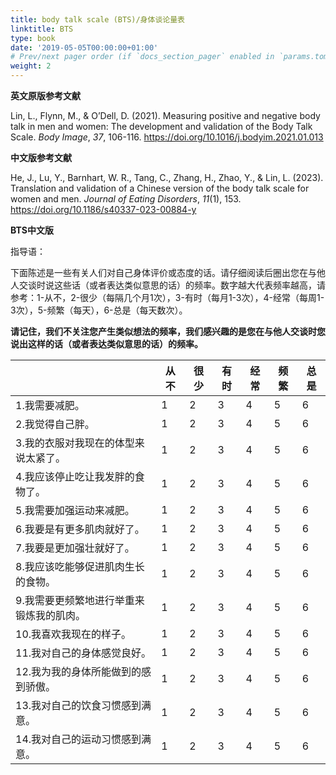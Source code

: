 ```yaml
---
title: body talk scale (BTS)/身体谈论量表
linktitle: BTS
type: book
date: '2019-05-05T00:00:00+01:00'
# Prev/next pager order (if `docs_section_pager` enabled in `params.toml`)
weight: 2
---
```


**英文原版参考文献**

Lin, L., Flynn, M., & O’Dell, D. (2021). Measuring positive and negative body talk in men and women: The development and validation of the Body Talk Scale. *Body Image*, *37*, 106-116. https://doi.org/10.1016/j.bodyim.2021.01.013

**中文版参考文献**

He, J., Lu, Y., Barnhart, W. R., Tang, C., Zhang, H., Zhao, Y., & Lin, L. (2023). Translation and validation of a Chinese version of the body talk scale for women and men. *Journal of Eating Disorders*, *11*(1), 153. https://doi.org/10.1186/s40337-023-00884-y

**BTS中文版**

指导语：

下面陈述是一些有关人们对自己身体评价或态度的话。请仔细阅读后圈出您在与他人交谈时说这些话（或者表达类似意思的话）的频率。数字越大代表频率越高，请参考：1-从不，2-很少（每隔几个月1次），3-有时（每月1-3次），4-经常（每周1-3次），5-频繁（每天），6-总是（每天数次）。

**请记住，我们不关注您产生类似想法的频率，我们感兴趣的是您在与他人交谈时您说出这样的话（或者表达类似意思的话）的频率。**

|                                          | 从  不 | 很  少 | 有  时 | 经  常 | 频  繁 | 总  是 |
| ---------------------------------------- | ------ | ------ | ------ | ------ | ------ | ------ |
| 1.我需要减肥。                           | 1      | 2      | 3      | 4      | 5      | 6      |
| 2.我觉得自己胖。                         | 1      | 2      | 3      | 4      | 5      | 6      |
| 3.我的衣服对我现在的体型来说太紧了。     | 1      | 2      | 3      | 4      | 5      | 6      |
| 4.我应该停止吃让我发胖的食物了。         | 1      | 2      | 3      | 4      | 5      | 6      |
| 5.我需要加强运动来减肥。                 | 1      | 2      | 3      | 4      | 5      | 6      |
| 6.我要是有更多肌肉就好了。               | 1      | 2      | 3      | 4      | 5      | 6      |
| 7.我要是更加强壮就好了。                 | 1      | 2      | 3      | 4      | 5      | 6      |
| 8.我应该吃能够促进肌肉生长的食物。       | 1      | 2      | 3      | 4      | 5      | 6      |
| 9.我需要更频繁地进行举重来锻炼我的肌肉。 | 1      | 2      | 3      | 4      | 5      | 6      |
| 10.我喜欢我现在的样子。                  | 1      | 2      | 3      | 4      | 5      | 6      |
| 11.我对自己的身体感觉良好。              | 1      | 2      | 3      | 4      | 5      | 6      |
| 12.我为我的身体所能做到的感到骄傲。      | 1      | 2      | 3      | 4      | 5      | 6      |
| 13.我对自己的饮食习惯感到满意。          | 1      | 2      | 3      | 4      | 5      | 6      |
| 14.我对自己的运动习惯感到满意。          | 1      | 2      | 3      | 4      | 5      | 6      |
